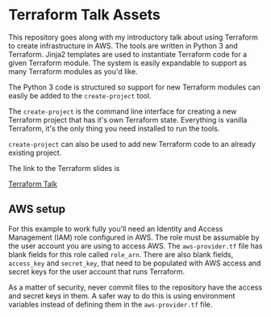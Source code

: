 # Terraform Talk Assets

This repository goes along with my introductory talk about using
Terraform to create infrastructure in AWS. The tools are written in
Python 3 and Terraform. Jinja2 templates are used to instantiate 
Terraform code for a given Terraform module. The system is easily
expandable to support as many Terraform modules as you'd like.

The Python 3 code is structured so support for new Terraform modules
can easily be added to the `create-project` tool.

The `create-project` is the command line interface for creating a
new Terraform project that has it's own Terraform state. Everything
is vanilla Terraform, it's the only thing you need installed to run
the tools.

`create-project` can also be used to add new Terraform code to an
already existing project.

The link to the Terraform slides is

[Terraform Talk](https://docs.google.com/presentation/d/19xOjTywI4pWPDP43Fkz-_yd1q6-UCI8lWYl3VlQmr1g/edit?usp=sharing)

## AWS setup

For this example to work fully you'll need an Identity and Access Management (IAM) role
configured in AWS. The role must be assumable by the user account you are using to access
AWS. The `aws-provider.tf` file has blank fields for this role called `role_arn`. There
are also blank fields, `access_key` and `secret_key`, that need to be populated with AWS
access and secret keys for the user account that runs Terraform.

As a matter of security, never commit files to the repository have the access and secret
keys in them. A safer way to do this is using environment variables instead of defining
them in the `aws-provider.tf` file.

